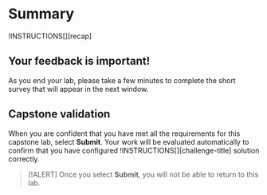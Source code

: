# Summary

!INSTRUCTIONS[][recap]


## Your feedback is important!

As you end your lab, please take a few minutes to
complete the short survey that will appear in the next window.

## Capstone validation

When you are confident that you have met all the requirements for this capstone lab, select **Submit**. Your work will be evaluated automatically to confirm that you have configured !INSTRUCTIONS[][challenge-title] solution correctly.

> [!ALERT] Once you select **Submit**, you will not be able to return to this lab.
